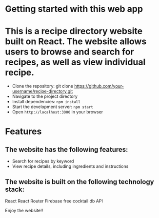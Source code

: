 # Getting started with this web app

# This is a recipe directory website built on React. The website allows users to browse and search for recipes, as well as view individual recipe.

* Clone the repository: git clone https://github.com/your-username/recipe-directory.git
* Navigate to the project directory
* Install dependencies: `npm install`
* Start the development server: `npm start`
* Open `http://localhost:3000` in your browser


# Features
## The website has the following features:

* Search for recipes by keyword
* View recipe details, including ingredients and instructions

## The website is built on the following technology stack:

React
React Router
Firebase
free cocktail db API 

Enjoy the website!!
